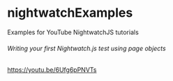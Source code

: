 # nightwatchExamples
Examples for YouTube NightwatchJS tutorials

###### Writing your first Nightwatch.js test using page objects
https://youtu.be/6Ufg6pPNVTs